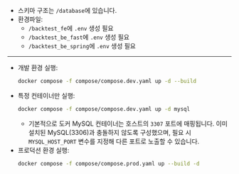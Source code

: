 - 스키마 구조는 `/database`에 있습니다.
- 환경파일:
  - `/backtest_fe`에 `.env` 생성 필요
  - `/backtest_be_fast`에 `.env` 생성 필요
  - `/backtest_be_spring`에 `.env` 생성 필요
---
- 개발 환경 실행:
  ```bash
  docker compose -f compose/compose.dev.yaml up -d --build
  ```
- 특정 컨테이너만 실행:
  ```bash
  docker compose -f compose/compose.dev.yaml up -d mysql
  ```
  - 기본적으로 도커 MySQL 컨테이너는 호스트의 `3307` 포트에 매핑됩니다. 이미 설치된 MySQL(3306)과 충돌하지 않도록 구성했으며, 필요 시 `MYSQL_HOST_PORT` 변수를 지정해 다른 포트로 노출할 수 있습니다.
- 프로덕션 환경 실행:
  ```bash
  docker compose -f compose/compose.prod.yaml up --build -d
  ```